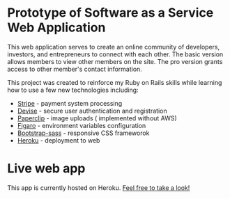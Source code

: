 # Prototype of Software as a Service Web Application

This web application serves to create an online community of developers, investors, and entrepreneurs to connect with each other. The basic version allows members to view other members on the site. The pro version grants access to other member's contact information.

This project was created to reinforce my Ruby on Rails skills while learning how to use a few new technologies including:

* [Stripe](https://github.com/stripe/stripe-ruby) - payment system processing
* [Devise](https://github.com/plataformatec/devise) - secure user authentication and registration
* [Paperclip](https://github.com/thoughtbot/paperclip) - image uploads ( implemented without AWS)
* [Figaro](https://github.com/laserlemon/figaro) - environment variables configuration
* [Bootstrap-sass](https://github.com/twbs/bootstrap-sass) - responsive CSS frameworok
* [Heroku](https://dashboard.heroku.com/) - deployment to web


# Live web app

This app is currently hosted on Heroku. [Feel free to take a look!](https://prototype-saas.herokuapp.com/)
